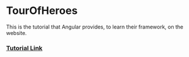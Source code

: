 # TourOfHeroes

This is the tutorial that Angular provides, to learn their framework, on the website.

### [Tutorial Link](https://v17.angular.io/tutorial/tour-of-heroes)
